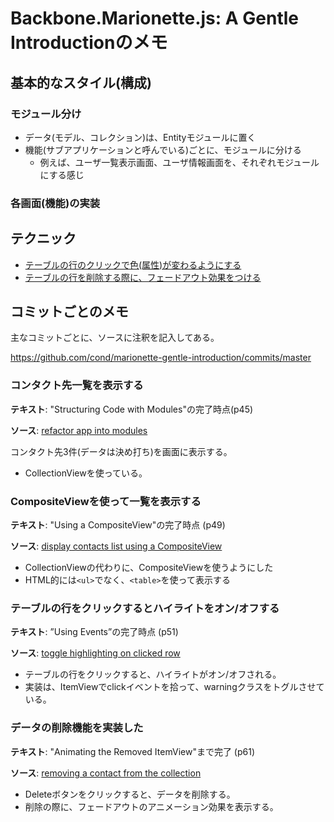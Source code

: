 # Backbone.Marionette.js: A Gentle Introductionのメモ

## 基本的なスタイル(構成)

### モジュール分け

* データ(モデル、コレクション)は、Entityモジュールに置く
* 機能(サブアプリケーションと呼んでいる)ごとに、モジュールに分ける
  * 例えば、ユーザ一覧表示画面、ユーザ情報画面を、それぞれモジュールにする感じ

### 各画面(機能)の実装

## テクニック

* [テーブルの行のクリックで色(属性)が変わるようにする](#click_change_color)
* [テーブルの行を削除する際に、フェードアウト効果をつける](#fade_out)

## コミットごとのメモ

主なコミットごとに、ソースに注釈を記入してある。

https://github.com/cond/marionette-gentle-introduction/commits/master

### コンタクト先一覧を表示する

**テキスト**: "Structuring Code with Modules"の完了時点(p45)

**ソース**: [refactor app into modules](https://github.com/cond/marionette-gentle-introduction/commit/c2e8c43f38ba357417a828c09ec4152fcf723807)

コンタクト先3件(データは決め打ち)を画面に表示する。

* CollectionViewを使っている。

### CompositeViewを使って一覧を表示する

**テキスト**: "Using a CompositeView"の完了時点 (p49)

**ソース**: [display contacts list using a CompositeView](https://github.com/cond/marionette-gentle-introduction/commit/2b009b3893dcf3ad6c48ff6617b2d12475f8c669)

* CollectionViewの代わりに、CompositeViewを使うようにした
* HTML的には`<ul>`でなく、`<table>`を使って表示する

<a name="click_change_color"></a>
### テーブルの行をクリックするとハイライトをオン/オフする

**テキスト**: ”Using Events”の完了時点 (p51)

**ソース**: [toggle highlighting on clicked row](https://github.com/cond/marionette-gentle-introduction/commit/443967a2670e69bc1e2e9addb361c7c0d3e80568)

* テーブルの行をクリックすると、ハイライトがオン/オフされる。
* 実装は、ItemViewでclickイベントを拾って、warningクラスをトグルさせている。

<a name="fade_out"></a>
### データの削除機能を実装した

**テキスト**: "Animating the Removed ItemView"まで完了 (p61)

**ソース**: [removing a contact from the collection](https://github.com/cond/marionette-gentle-introduction/commit/2ad473c38c9f67328e24d6c866578791eacc0d9c)

* Deleteボタンをクリックすると、データを削除する。
* 削除の際に、フェードアウトのアニメーション効果を表示する。
